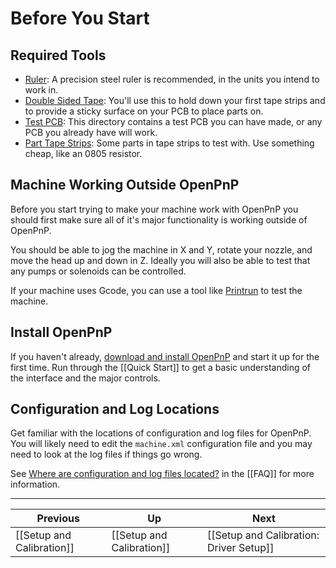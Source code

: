 # Before You Start

## Required Tools
* [Ruler](https://www.amazon.com/s/ref=nb_sb_noss?url=search-alias%3Daps&field-keywords=millimeter+steel+ruler): A precision steel ruler is recommended, in the units you intend to work in.
* [Double Sided Tape](https://www.amazon.com/gp/product/B0000DH8IT/ref=oh_aui_detailpage_o03_s00?ie=UTF8&psc=1): You'll use this to hold down your first tape strips and to provide a sticky surface on your PCB to place parts on.
* [Test PCB](https://github.com/openpnp/openpnp/tree/develop/samples/Demo%20Board): This directory contains a test PCB you can have made, or any PCB you already have will work.
* [Part Tape Strips](http://www.digikey.com/product-search/en/resistors/chip-resistor-surface-mount/65769?k=0805%20resistor%2010k): Some parts in tape strips to test with. Use something cheap, like an 0805 resistor.

## Machine Working Outside OpenPnP
Before you start trying to make your machine work with OpenPnP you should first make sure all of it's major functionality is working outside of OpenPnP.

You should be able to jog the machine in X and Y, rotate your nozzle, and move the head up and down in Z. Ideally you will also be able to test that any pumps or solenoids can be controlled.

If your machine uses Gcode, you can use a tool like [Printrun](https://github.com/kliment/Printrun) to test the machine.

## Install OpenPnP

If you haven't already, [download and install OpenPnP](http://openpnp.org/downloads) and start it up for the first time. Run through the [[Quick Start]] to get a basic understanding of the interface and the major controls.

## Configuration and Log Locations

Get familiar with the locations of configuration and log files for OpenPnP. You will likely need to edit the `machine.xml` configuration file and you may need to look at the log files if things go wrong.

See [Where are configuration and log files located?](https://github.com/openpnp/openpnp/wiki/FAQ#where-are-configuration-and-log-files-located) in the [[FAQ]] for more information.

***

| Previous                  | Up                        | Next                                    |
| ------------------------- | ------------------------- | --------------------------------------- |
| [[Setup and Calibration]] | [[Setup and Calibration]] | [[Setup and Calibration: Driver Setup]] |